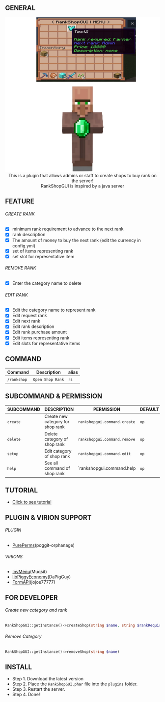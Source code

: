 ## GENERAL
<div align="center">
  <img src="https://github.com/ClickedTran/RankShopGUI/blob/Master/icon.png" width="512x" height="auto">
 <br>
 This is a plugin that allows admins or staff to create shops to buy rank on the server!
  <br>
RankShopGUI is inspired by a java server
</div>

## FEATURE
<h6>CREATE RANK</h6>

- [x] minimum rank requirement to advance to the next rank
- [x] rank description
- [x] The amount of money to buy the next rank (edit the currency in config.yml)
- [x] set of items representing rank
- [x] set slot for representative item

<h6>REMOVE RANK</h6>

- [x] Enter the category name to delete

<h6>EDIT RANK</h6>

- [x] Edit the category name to represent rank
- [x] Edit request rank
- [x] Edit next rank
- [x] Edit rank description
- [x] Edit rank purchase amount
- [x] Edit items representing rank
- [x] Edit slots for representative items

## COMMAND
| **Command** | **Description** | **alias** |
| --- | --- | --- |
| `/rankshop` | `Open Shop Rank` | `rs` |

## SUBCOMMAND & PERMISSION
| **SUBCOMMAND** | **DESCRIPTION** | **PERMISSION** | **DEFAULT** |
| --- | --- | --- | --- |
| `create` | Create new category for shop rank | `rankshopgui.command.create` | `op` |
| `delete` | Delete category of shop rank | `rankshopgui.command.remove` | `op` |
| `setup` | Edit category of shop rank | `rankshopgui.command.edit` | `op` |
| `help` | See all command of shop rank | `rankshopgui.command.help | `op` |

## TUTORIAL 
- [Click to see tutorial](https://youtu.be/csEVH3Ts06U?si=-0NenHjyS7zYIpuZ)

## PLUGIN & VIRION SUPPORT
<h6>PLUGIN</h6>

- [PurePerms](https://poggit.pmmp.io/p/PurePerms)(poggit-orphanage)

<h6>VIRIONS</h6>

- [InvMenu](https://github.com/muqsit/InvMenu)(Muqsit)
- [libPiggyEconomy](https://https://github.com/DaPigGuy/libPiggyEconomy)(DaPigGuy)
- [FormAPI](https://github.com/jojoe77777/FormAPI)(jojoe77777)

## FOR DEVELOPER
<h6>Create new category and rank</h6>

```php
RankShopGUI::getInstance()->createShop(string $name, string $rankRequired, string $nextRank, string $description, int $price, string $item, int $slot)
```

<h6>Remove Category</h6>

```php
RankShopGUI::getInstance()->removeShop(string $name)
```

## INSTALL
- Step 1. Download the latest version
- Step 2. Place the `RankShopGUI.phar` file into the `plugins` folder.
- Step 3. Restart the server.
- Step 4. Done!
